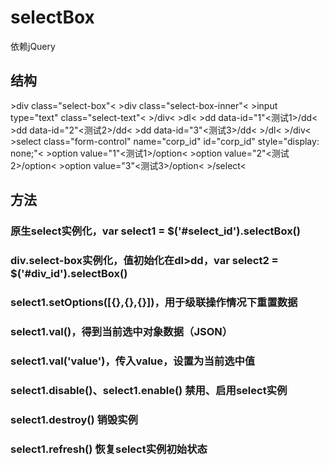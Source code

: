 # selectBox

依赖jQuery

## 结构
 &gt;div class="select-box"&lt;
     &gt;div class="select-box-inner"&lt;
         &gt;input type="text" class="select-text"&lt;
     &gt;/div&lt;
     &gt;dl&lt;
         &gt;dd data-id="1"&lt;测试1&gt;/dd&lt;
         &gt;dd data-id="2"&lt;测试2&gt;/dd&lt;
         &gt;dd data-id="3"&lt;测试3&gt;/dd&lt;
     &gt;/dl&lt;
 &gt;/div&lt;
 &gt;select class="form-control" name="corp_id" id="corp_id" style="display: none;"&lt;
    &gt;option value="1"&lt;测试1&gt;/option&lt;
    &gt;option value="2"&lt;测试2&gt;/option&lt;
    &gt;option value="3"&lt;测试3&gt;/option&lt;
 &gt;/select&lt;

## 方法

### 原生select实例化，var select1 = $('#select_id').selectBox()
### div.select-box实例化，值初始化在dl>dd，var select2 = $('#div_id').selectBox()
### select1.setOptions([{},{},{}])，用于级联操作情况下重置数据
### select1.val()，得到当前选中对象数据（JSON）
### select1.val('value')，传入value，设置为当前选中值
### select1.disable()、select1.enable() 禁用、启用select实例
### select1.destroy() 销毁实例
### select1.refresh() 恢复select实例初始状态
